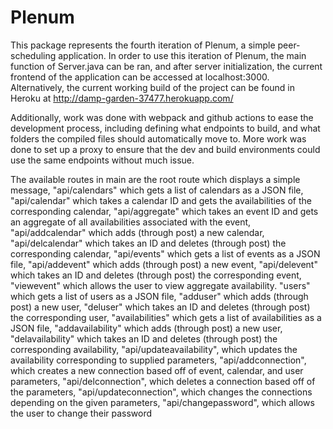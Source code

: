 # Plenum

This package represents the fourth iteration of Plenum, a simple peer-scheduling application. In order to use this
iteration of Plenum, the main function of Server.java can be ran, and after server initialization, the current
frontend of the application can be accessed at localhost:3000. Alternatively, the current working build of the project can be found in Heroku at http://damp-garden-37477.herokuapp.com/

Additionally, work was done with webpack and github actions to ease the development process, including defining what endpoints to build, and what folders the compiled files should automatically move to. More work was done to set up a proxy to ensure that the dev and build environments could use the same endpoints without much issue.

The available routes in main are the root route which displays a simple message,
"api/calendars" which gets a list of calendars as a JSON file,
"api/calendar" which takes a calendar ID and gets the availabilities of the corresponding calendar,
"api/aggregate" which takes an event ID and gets an aggregate of all availabilities associated with the event,
"api/addcalendar" which adds (through post) a new calendar,
"api/delcalendar" which takes an ID and deletes (through post) the corresponding calendar,
"api/events" which gets a list of events as a JSON file, 
"api/addevent" which adds (through post) a new event,
"api/delevent" which takes an ID and deletes (through post) the corresponding event,
"viewevent" which allows the user to view aggregate availability.
"users" which gets a list of users as a JSON file,
"adduser" which adds (through post) a new user,
"deluser" which takes an ID and deletes (through post) the corresponding user,
"availabilities" which gets a list of availabilities as a JSON file,
"addavailability" which adds (through post) a new user,
"delavailability" which takes an ID and deletes (through post) the corresponding availability,
"api/updateavailability", which updates the availability corresponding to supplied parameters,
"api/addconnection", which creates a new connection based off of event, calendar, and user parameters,
"api/delconnection", which deletes a connection based off of the parameters,
"api/updateconnection", which changes the connections depending on the given parameters,
"api/changepassword", which allows the user to change their password

